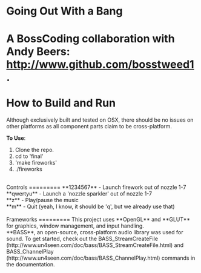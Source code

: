 Going Out With a Bang
=========
A BossCoding collaboration with Andy Beers: http://www.github.com/bosstweed1.
<br>
<br>
How to Build and Run
=========
Although exclusively built and tested on OSX, there should be no issues on other platforms as all component parts claim to be cross-platform.

**To Use**:<br>
  1) Clone the repo.<br>
  2) cd to 'final'<br>
  3) 'make fireworks'<br>
  4) ./fireworks<br>
<br>
Controls
=========
**1234567** - Launch firework out of nozzle 1-7 <br>
**qwertyu** - Launch a 'nozzle sparkler' out of nozzle 1-7 <br>
**z**       - Play/pause the music <br>
**m**       - Quit (yeah, I know, it should be 'q', but we already use that) <br>
<br>
Frameworks
=========
This project uses **OpenGL** and **GLUT** for graphics, window management, and input handling.<br>
**BASS**, an open-source, cross-platform audio library was used for sound. To get started, check out the BASS_StreamCreateFile (http://www.un4seen.com/doc/bass/BASS_StreamCreateFile.html) and BASS_ChannelPlay (http://www.un4seen.com/doc/bass/BASS_ChannelPlay.html) commands in the documentation.
